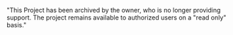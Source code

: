"This Project has been archived by the owner, who is no longer providing support.  The project remains available to authorized users on a "read only" basis."
